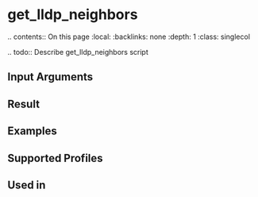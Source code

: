 

# get_lldp_neighbors

.. contents:: On this page
    :local:
    :backlinks: none
    :depth: 1
    :class: singlecol

.. todo::
    Describe get_lldp_neighbors script

Input Arguments
---------------

Result
------

Examples
--------

Supported Profiles
------------------

Used in
-------
